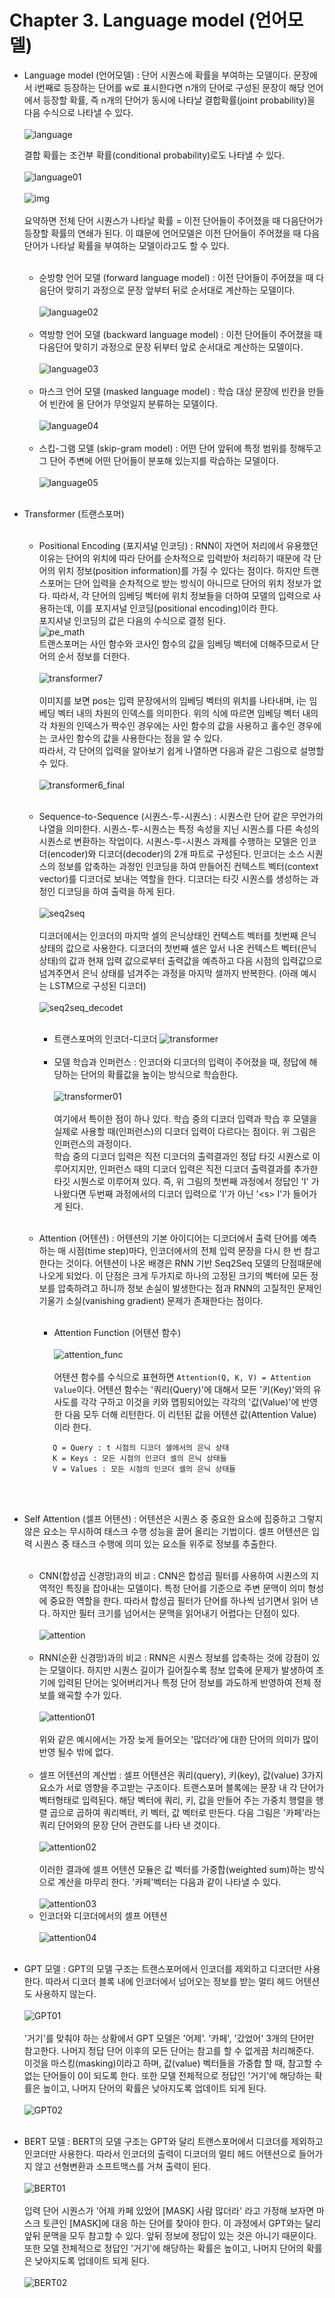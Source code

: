 # Chapter 3. Language model (언어모델)
- Language model (언어모델) : 단어 시퀀스에 확률을 부여하는 모델이다. 문장에서 i번째로 등장하는 단어를 w로 표시한다면 n개의 단어로 구성된 문장이 해당 언어에서
등장할 확률, 즉 n개의 단어가 동시에 나타날 결합확률(joint probability)을 다음 수식으로 나타낼 수 있다.<br><br>
![language](https://user-images.githubusercontent.com/86700191/161233050-3b15fdb9-5dfa-43a6-8509-745b679f432c.png)

    결합 확률는 조건부 확률(conditional probability)로도 나타낼 수 있다.<br><br>
    ![language01](https://user-images.githubusercontent.com/86700191/161262302-38174ffe-2305-4cae-83c3-2df2aca5d865.png)
<br><br>
    ![img](https://user-images.githubusercontent.com/86700191/161262306-a66b2d3d-0c11-4c9f-8074-32e45349d331.png)
<br><br>
    요약하면 전체 단어 시퀀스가 나타날 확률 = 이전 단어들이 주어졌을 때 다음단어가 등장할 확률의 연쇄가 된다. 이 떄문에 언어모델은 이전 단어들이 주어졌을 때 다음 단어가 나타날 확률을 부여하는 모델이라고도 할 수 있다.<br><br>

    - 순방향 언어 모델 (forward language model) : 이전 단어들이 주어졌을 때 다음단어 맞히기 과정으로 문장 앞부터 뒤로 순서대로 계산하는 모델이다.<br><br>
  ![language02](https://user-images.githubusercontent.com/86700191/161266363-952870c7-2bd7-48db-b8af-a77db3e660ae.png)
  <br><br>
    - 역방향 언어 모델 (backward language model) : 이전 단어들이 주어졌을 때 다음단어 맞히기 과정으로 문장 뒤부터 앞로 순서대로 계산하는 모델이다.<br><br>
  ![language03](https://user-images.githubusercontent.com/86700191/161266369-a39d54e2-d0e9-4ad9-9bac-b321fdbac6e4.png)
  <br><br>
    - 마스크 언어 모델 (masked language model) : 학습 대상 문장에 빈칸을 만들어 빈칸에 올 단어가 무엇일지 분류하는 모델이다.<br><br>
  ![language04](https://user-images.githubusercontent.com/86700191/161266371-0cd7028c-9ebc-4c3c-8711-1d0ff36c84fd.png)
  <br><br>
    - 스킵-그램 모델 (skip-gram model) : 어떤 단어 앞뒤에 특정 범위를 정해두고 그 단어 주변에 어떤 단어들이 분포해 있는지를 락습하는 모델이다.<br><br>
  ![language05](https://user-images.githubusercontent.com/86700191/161266372-c865357b-64a8-4499-b564-f5aee58aa2d4.png)
  <br><br>

- Transformer (트랜스포머)<br><br>
  - Positional Encoding (포지셔널 인코딩) : RNN이 자연어 처리에서 유용했던 이유는 단어의 위치에 따라 단어를 순차적으로 입력받아 처리하기 때문에 각 단어의 위치 정보(position information)를 가질 수 있다는 점이다.
  하지만 트랜스포머는 단어 입력을 순차적으로 받는 방식이 아니므로 단어의 위치 정보가 없다. 따라서, 각 단어의 임베딩 벡터에 위치 정보들을 더하여 모델의 입력으로 사용하는데, 이를 포지셔널 인코딩(positional encoding)이라 한다.<br>
  포지셔널 인코딩의 값은 다음의 수식으로 결정 된다.<br>
  ![pe_math](https://user-images.githubusercontent.com/86700191/176399160-76919971-9498-421e-a401-1f83ec43f760.PNG) <br>
  트랜스포머는 사인 함수와 코사인 함수의 값을 임베딩 벡터에 더해주므로서 단어의 순서 정보를 더한다.<br><br>
  ![transformer7](https://user-images.githubusercontent.com/86700191/176399141-748532cb-1a95-48bf-ace4-83c908de644c.png) <br><br>
  이미지를 보면 pos는 입력 문장에서의 임베딩 벡터의 위치를 나타내며, i는 임베딩 벡터 내의 차원의 인덱스를 의미한다. 위의 식에 따르면 임베딩 벡터 내의 각 차원의 인덱스가 짝수인 경우에는 사인 함수의 값을 사용하고 홀수인 경우에는 코사인 함수의 값을 사용한다는 점을 알 수 있다.<br>
  따라서, 각 단어의 입력을 알아보기 쉽게 나열하면 다음과 같은 그림으로 설명할 수 있다. <br><br>
  ![transformer6_final](https://user-images.githubusercontent.com/86700191/176399151-9edadd44-7e72-45d5-bd8e-bacf5669c49c.png)
<br><br>

  - Sequence-to-Sequence (시퀀스-투-시퀀스) : 시퀀스란 단어 같은 무언가의 나열을 의미한다. 시퀀스-투-시퀀스는 특정 속성을 지닌 시퀀스를 다른 속성의 시퀀스로 변환하는 작업이다.
시퀀스-투-시퀀스 과제를 수행하는 모델은 인코더(encoder)와 디코더(decoder)의 2개 파트로 구성된다. 인코더는 소스 시퀀스의 정보를 압축하는 과정인 인코딩을 하여 만들어진 컨텍스트 벡터(context vector)를 디코더로 보내는 역할을 한다.
디코더는 타깃 시퀀스를 생성하는 과정인 디코딩을 하여 출력을 하게 된다. <br><br>
  ![seq2seq](https://user-images.githubusercontent.com/86700191/176364424-a7d03f32-8c8a-423d-a38c-618ba8cd96bd.png)
<br><br>
디코더에서는 인코더의 마지막 셀의 은닉상태인 컨텍스트 벡터를 첫번째 은닉 상태의 값으로 사용한다. 디코더의 첫번째 셀은 앞서 나온 컨텍스트 벡터(은닉 상태)의 값과 현재 입력 값으로부터 출력값을 예측하고 다음 시점의 입력값으로 넘겨주면서 은닉 상태를 넘겨주는 과정을 마지막 셀까지 반복한다.
(아래 예시는 LSTM으로 구성된 디코더)<br><br>
![seq2seq_decodet](https://user-images.githubusercontent.com/86700191/176366487-57f2c02e-35b4-4812-892d-0232240c6e31.png)
  <br><br>
    - 트랜스포머의 인코더-디코더
    ![transformer](https://user-images.githubusercontent.com/86700191/161271509-4fbb86d6-236a-45ff-9398-f61bc3f58963.png)
<br><br>
    - 모델 학습과 인퍼런스 : 인코더와 디코더의 입력이 주어졌을 때, 정답에 해당하는 단어의 확률값을 높이는 방식으로 학습한다.<br><br>
    ![transformer01](https://user-images.githubusercontent.com/86700191/161276568-20305e00-59ed-4177-9ad3-de0531d79fba.png)
    <br><br>
    여기에서 특이한 점이 하나 있다. 학습 중의 디코더 입력과 학습 후 모델을 실제로 사용할 때(인퍼런스)의 디코더 입력이 다르다는 점이다. 위 그림은 인퍼런스의 과정이다. <br>
학습 중의 디코더 입력은 직전 디코더의 출력결과인 정답 타깃 시퀀스로 이루어지지만, 인퍼런스 때의 디코더 입력은 직전 디코더 출력결과를 추가한 타깃 시뭔스로 이루어져 있다.
즉, 위 그림의 첫번째 과정에서 정답인 'I' 가 나왔다면 두번째 과정에서의 디코더 입력으로 'I'가 아닌 '&lt;s&gt; I'가 들어가게 된다.
<br><br>

  - Attention (어텐션) : 어텐션의 기본 아이디어는 디코더에서 출력 단어를 예측하는 매 시점(time step)마다, 인코더에서의 전체 입력 문장을 다시 한 번 참고한다는 것이다. 어텐션이 나온 배경은 RNN 기반 Seq2Seq 모델의 단점때문에 나오게 되었다.
이 단점은 크게 두가지로 하나의 고정된 크기의 벡터에 모든 정보를 압축하려고 하니까 정보 손실이 발생한다는 점과 RNN의 고질적인 문제인 기울기 소실(vanishing gradient) 문제가 존재한다는 점이다.<br><br>
    - Attention Function (어텐션 함수)<br><br>
    ![attention_func](https://user-images.githubusercontent.com/86700191/176368778-4907eb62-fcc2-4a38-8e11-d84d895a401d.png) <br><br>
    어텐션 함수를 수식으로 표현하면 `Attention(Q, K, V) = Attention Value`이다. 어텐션 함수는 '쿼리(Query)'에 대해서 모든 '키(Key)'와의 유사도를 각각 구하고 이것을 키와 맵핑되어있는 각각의 '값(Value)'에 반영한 다음 모두 더해 리턴한다. 이 리턴된 값을 어텐션 값(Attention Value)이라 한다.
    ```
       Q = Query : t 시점의 디코더 셀에서의 은닉 상태
       K = Keys : 모든 시점의 인코더 셀의 은닉 상태들
       V = Values : 모든 시점의 인코더 셀의 은닉 상태들
    ``` 

<br><br>

  - Self Attention (셀프 어텐션) : 어텐션은 시퀀스 중 중요한 요소에 집중하고 그렇지 않은 요소는 무시하여 태스크 수행 성능을 끌어 올리는 기법이다. 셀프 어텐션은
  입력 시퀀스 중 태스크 수행에 의미 있는 요소들 위주로 정보를 추출한다.<br><br>
    - CNN(합성곱 신경망)과의 비교 : CNN은 합성곱 필터를 사용하여 시퀀스의 지역적인 특징을 잡아내는 모델이다. 특정 단어를 기준으로 주변 문맥이 의미 형성에 중요한 역할을 한다.
따라서 합성곱 필터가 단어를 하나씩 넘기면서 읽어 낸다. 하지만 필터 크기를 넘어서는 문맥을 읽어내기 어렵다는 단점이 있다.<br><br>
![attention](https://user-images.githubusercontent.com/86700191/161284112-e2f30a51-bb75-4ef9-aa69-8fec079c8712.png)
<br><br>
    - RNN(순환 신경망)과의 비교 : RNN은 시퀀스 정보를 압축하는 것에 강점이 있는 모델이다. 하지만 시퀀스 길이가 길어질수록 정보 압축에 문제가 발생하여
초기에 입력된 단어는 잊어버리거나 특정 단어 정보를 과도하게 반영하여 전체 정보를 왜곡할 수가 있다. <br><br>
![attention01](https://user-images.githubusercontent.com/86700191/161286680-5c77fd04-8c1b-4600-966b-639645eee1d1.png)
<br><br>위와 같은 예시에서는 가장 늦게 들어오는 '많더라'에 대한 단어의 의미가 많이 반영 될수 밖에 없다. <br><br>
    - 셀프 어텐션의 계산법 : 셀프 어텐션은 쿼리(query), 키(key), 값(value) 3가지 요소가 서로 영향을 주고받는 구조이다. 트랜스포머 블록에는 문장 내 각 단어가 벡터형태로 입력된다.
해당 벡터에 쿼리, 키, 값을 만들어 주는 가중치 행렬을 행렬 곱으로 곱하여 쿼리벡터, 키 벡터, 값 벡터로 만든다. 다음 그림은 '카페'라는 쿼리 단어와의 문장 단어 관련도를 나타 낸 것이다.<br><br>
![attention02](https://user-images.githubusercontent.com/86700191/161295611-79e0cf3a-8f7b-48fb-a635-0a314f53f466.png)
<br><br>
이러한 결과에 셀프 어텐션 모듈은 값 벡터를 가중합(weighted sum)하는 방식으로 계산을 마무리 한다. '카페'벡터는 다음과 같이 나타낼 수 있다.<br><br>
![attention03](https://user-images.githubusercontent.com/86700191/161295613-1ca1fccf-276c-42f3-afc8-9ffae14d6895.png)
    - 인코더와 디코더에서의 셀프 어텐션<br><br>
    ![attention04](https://user-images.githubusercontent.com/86700191/161415215-da3dbcde-d05d-4126-8a0c-84a46f813f3c.png)
<br><br>

  - GPT 모델 : GPT의 모델 구조는 트랜스포머에서 인코더를 제외하고 디코더만 사용한다. 따라서 디코더 블록 내에 인코더에서 넘어오는 정보를 받는 멀티 헤드 어텐션도 사용하지 않는다.<br><br>
  ![GPT01](https://user-images.githubusercontent.com/86700191/161427371-ef1a2c55-c167-42bd-bb2e-5f448ecd3da7.png)
  <br><br>
  '거기'를 맞춰야 하는 상황에서 GPT 모델은 '어제'. '카페', '갔었어' 3개의 단어만 참고한다. 나머지 정답 단어 이후의 모든 단어는 참고를 할 수 없게끔 처리해준다. 
  이것을 마스킹(masking)이라고 하며, 값(value) 벡터들을 가중합 할 때, 참고할 수 없는 단어들이 0이 되도록 한다. 또한 모델 전체적으로 정답인 '거기'에 해당하는 확률은 높이고, 나머지 단어의 확률은 낮아지도록 업데이트 되게 된다.<br><br>
  ![GPT02](https://user-images.githubusercontent.com/86700191/161427372-1a773d35-6e39-4b17-95d3-96e46d40fa28.png)
<br><br>
  
  - BERT 모델 : BERT의 모델 구조는 GPT와 달리 트랜스포머에서 디코더를 제외하고 인코더만 사용한다. 따라서 인코더의 출력이 디코더의 멀티 헤드 어텐션으로 들어가지 않고 선형변환과 소프트맥스를 거쳐 출력이 된다.<br><br>
  ![BERT01](https://user-images.githubusercontent.com/86700191/161427374-6b4ad63a-4bb9-4ee9-b08d-69045fc7304b.png)
  <br><br>
  입력 단어 시퀀스가 '어제 카페 있었어 [MASK] 사람 많더라' 라고 가정해 보자면 마스크 토큰인 [MASK]에 대응 하는 단어를 찾아야 한다. 이 과정에서 GPT와는 달리 앞뒤 문맥을 모두 참고할 수 있다. 앞뒤 정보에 정답이 있는 것은 아니기 때문이다.
  또한 모델 전체적으로 정답인 '거기'에 해당하는 확률은 높이고, 나머지 단어의 확률은 낮아지도록 업데이트 되게 된다.<br><br>
  ![BERT02](https://user-images.githubusercontent.com/86700191/161427377-99af0bf0-b551-47f4-af65-08d3b1e69b39.png)
